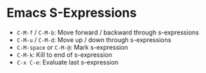 # Emacs S-Expressions

* `C-M-f` / `C-M-b`: Move forward / backward through s-expressions
* `C-M-u` / `C-M-d`: Move up / down through s-expressions
* `C-M-space` or `C-M-@`: Mark s-expression
* `C-M-k`: Kill to end of s-expression
* `C-x C-e`: Evaluate last s-expression
